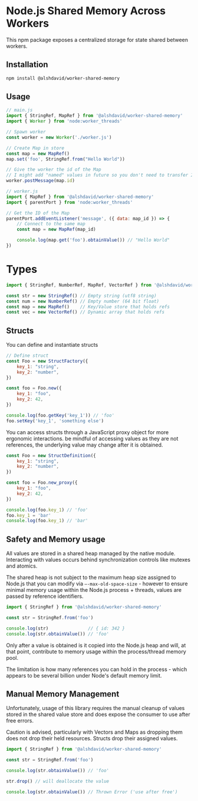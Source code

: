 # Node.js Shared Memory Across Workers

This npm package exposes a centralized storage for state shared between workers.

## Installation

```bash
npm install @alshdavid/worker-shared-memory
```

## Usage

```javascript
// main.js
import { StringRef, MapRef } from '@alshdavid/worker-shared-memory'
import { Worker } from 'node:worker_threads'

// Spawn worker
const worker = new Worker('./worker.js')

// Create Map in store
const map = new MapRef()
map.set('foo', StringRef.from("Hello World"))

// Give the worker the id of the Map
// I might add "named" values in future so you don't need to transfer IDs
worker.postMessage(map.id)
```

```javascript
// worker.js
import { MapRef } from '@alshdavid/worker-shared-memory'
import { parentPort } from 'node:worker_threads'

// Get the ID of the Map
parentPort.addEventListener('message', ({ data: map_id }) => {
    // Connect to the same map
    const map = new MapRef(map_id)

    console.log(map.get('foo').obtainValue()) // "Hello World"
})
```

# Types

```javascript
import { StringRef, NumberRef, MapRef, VectorRef } from '@alshdavid/worker-shared-memory'

const str = new StringRef() // Empty string (utf8 string)
const num = new NumberRef() // Empty number (64 bit float)
const map = new MapRef()    // Key/Value store that holds refs
const vec = new VectorRef() // Dynamic array that holds refs
```

## Structs

You can define and instantiate structs

```javascript
// Define struct
const Foo = new StructFactory({
    key_1: "string",
    key_2: "number",
})

const foo = Foo.new({
    key_1: "foo",
    key_2: 42,
})

console.log(foo.getKey('key_1')) // 'foo'
foo.setKey('key_1', 'something else')
```

You can access structs through a JavaScript proxy object for more ergonomic interactions. be mindful of accessing values as they are not references, the underlying value may change after it is obtained.

```javascript
const Foo = new StructDefinition({
    key_1: "string",
    key_2: "number",
})

const foo = Foo.new_proxy({
    key_1: "foo",
    key_2: 42,
})

console.log(foo.key_1) // 'foo'
foo.key_1 = 'bar' 
console.log(foo.key_1) // 'bar'
```

## Safety and Memory usage

All values are stored in a shared heap managed by the native module. Interacting with values occurs behind synchronization controls like mutexes and atomics.

The shared heap is not subject to the maximum heap size assigned to Node.js that you can modify via `—-max-old-space-size` - however to ensure minimal memory usage within the Node.js process + threads, values are passed by reference identifiers.

```javascript
import { StringRef } from '@alshdavid/worker-shared-memory'

const str = StringRef.from('foo')

console.log(str)               // { id: 342 }
console.log(str.obtainValue()) // 'foo'
```

Only after a value is obtained is it copied into the Node.js heap and will, at that point, contribute to memory usage within the process/thread memory pool.

The limitation is how many references you can hold in the process - which appears to be several billion under Node's default memory limit.

## Manual Memory Management

Unfortunately, usage of this library requires the manual cleanup of values stored in the shared value store and does expose the consumer to use after free errors. 

Caution is advised, particularly with Vectors and Maps as dropping them does not drop their held resources. Structs drop their assigned values.

```javascript
import { StringRef } from '@alshdavid/worker-shared-memory'

const str = StringRef.from('foo')

console.log(str.obtainValue()) // 'foo'

str.drop() // will deallocate the value

console.log(str.obtainValue()) // Thrown Error ('use after free')
```
